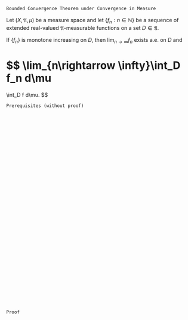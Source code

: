 ```
Bounded Convergence Theorem under Convergence in Measure
```
Let $(X, \mathfrak{A}, \mu)$ be a measure space and
let $\{f_n : n\in \mathbb{N}\}$ be a sequence of extended real-valued $\mathfrak{A}$-measurable functions on a set $D\in\mathfrak{A}$.

If $\{f_n\}$ is monotone increasing on $D$, then $\lim_{n\rightarrow \infty}f_n$ exists a.e. on $D$ and
<!-- an extended real-valued $\mathfrak{A}$-measurable function $f$ on $D$ such that -->

<!-- 
$$
f
:=
\lim_{n\rightarrow \infty} f_n
$$

can be defined, and -->

$$
\lim_{n\rightarrow \infty}\int_D f_n d\mu
=
\int_D f d\mu.
$$

```
Prerequisites (without proof)
```

<br>
<br>
<br>
<br>
<br>
<br>
<br>
<br>
<br>
<br>
<br>
<br>
<br>
<br>
<br>
<br>
<br>
<br>
<br>
<br>
<br>
<br>
<br>
<br>
<br>
<br>
<br>
<br>
<br>
<br>


```
Proof
```
